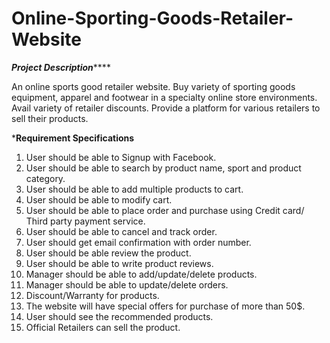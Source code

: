 # Online-Sporting-Goods-Retailer-Website

*****************************************Project Description*********************************************

An online sports good retailer website.
Buy variety of sporting goods equipment, apparel and footwear in a specialty online store environments.
Avail variety of retailer discounts.
Provide a platform for various retailers to sell their products.

*****************************************Requirement Specifications****************************************

1. User should be able to Signup with Facebook.
2. User should be able to search by product name, sport and product category.
3. User should be able to add multiple products to cart.
4. User should be able to modify cart.
5. User should be able to place order and purchase using Credit card/ Third party payment service.
6. User should be able to cancel and track order.
7. User should get email confirmation with order number.
8. User should be able review the product.
9. User should be able to write product reviews.
10. Manager should be able to add/update/delete products. 
11. Manager should be able to update/delete orders.
12. Discount/Warranty for products.
13. The website will have special offers for purchase of more than 50$.
14. User should see the recommended products.
15. Official Retailers can sell the product.
